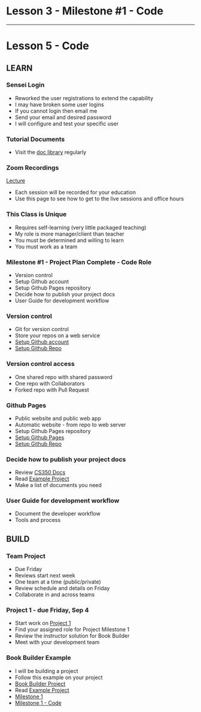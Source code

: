 # Lesson 3 - Milestone #1 - Code

---

# Lesson 5 - Code

## LEARN

### Sensei Login
* Reworked the user registrations to extend the capability
* I may have broken some user logins
* If you cannot login then email me
* Send your email and desired password
* I will configure and test your specific user


### Tutorial Documents
* Visit the [doc library](../docs/Index) regularly


### Zoom Recordings

<a href="/course/cs350/docs/ZoomLectures" class="unc-button">Lecture</a>

* Each session will be recorded for your education
* Use this page to see how to get to the live sessions and office hours


### This Class is Unique
* Requires self-learning (very little packaged teaching)
* My role is more manager/client than teacher
* You must be determined and willing to learn
* You must work as a team


### Milestone #1 - Project Plan Complete - Code Role
* Version control
* Setup Github account
* Setup Github Pages repository
* Decide how to publish your project docs
* User Guide for development workflow


### Version control
* Git for version control
* Store your repos on a web service
* [Setup Github account](../docs/GithubAccount)
* [Setup Github Repo](../docs/GithubRepo)


### Version control access
* One shared repo with shared password
* One repo with Collaborators
* Forked repo with Pull Request


### Github Pages
* Public website and public web app
* Automatic website - from repo to web server
* Setup Github Pages repository
* [Setup Github Pages](../docs/GithubPages)
* [Setup Github Repo](../docs/GithubRepo)


### Decide how to publish your project docs
* Review [CS350 Docs](../docs/Index)
* Read [Example Project](../docs/ExampleProject)
* Make a list of documents you need


### User Guide for development workflow
* Document the developer workflow
* Tools and process



## BUILD

### Team Project
* Due Friday
* Reviews start next week
* One team at a time (public/private)
* Review schedule and details on Friday
* Collaborate in and across teams


### Project 1 - due Friday, Sep 4
* Start work on [Project 1](../project/01)
* Find your assigned role for Project Milestone 1
* Review the instructor solution for Book Builder
* Meet with your development team


### Book Builder Example
* I will be building a project
* Follow this example on your project
* [Book Builder Project](https://github.com/Mark-Seaman/Mark-Seaman.github.io/blob/master/BookBuilder/Index.md)
* Read [Example Project](../docs/ExampleProject)
* [Milestone 1](https://github.com/Mark-Seaman/Mark-Seaman.github.io/blob/master/BookBuilder/Milestone-1/Index.md)
* [Milestone 1 - Code](https://github.com/Mark-Seaman/Mark-Seaman.github.io/blob/master/BookBuilder/Milestone-1/Code.md)


